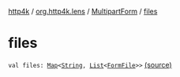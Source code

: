 [http4k](../../index.md) / [org.http4k.lens](../index.md) / [MultipartForm](index.md) / [files](./files.md)

# files

`val files: `[`Map`](https://kotlinlang.org/api/latest/jvm/stdlib/kotlin.collections/-map/index.html)`<`[`String`](https://kotlinlang.org/api/latest/jvm/stdlib/kotlin/-string/index.html)`, `[`List`](https://kotlinlang.org/api/latest/jvm/stdlib/kotlin.collections/-list/index.html)`<`[`FormFile`](../../org.http4k.core/-form-file/index.md)`>>` [(source)](https://github.com/http4k/http4k/blob/master/http4k-multipart/src/main/kotlin/org/http4k/lens/multipartForm.kt#L28)